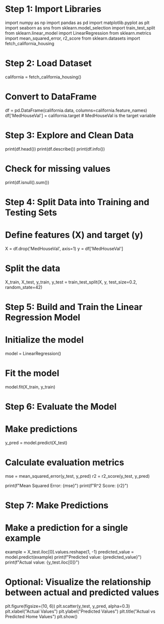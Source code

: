 # Step 1: Import Libraries
import numpy as np
import pandas as pd
import matplotlib.pyplot as plt
import seaborn as sns
from sklearn.model_selection import train_test_split
from sklearn.linear_model import LinearRegression
from sklearn.metrics import mean_squared_error, r2_score
from sklearn.datasets import fetch_california_housing

# Step 2: Load Dataset
california = fetch_california_housing()

# Convert to DataFrame
df = pd.DataFrame(california.data, columns=california.feature_names)
df['MedHouseVal'] = california.target  # MedHouseVal is the target variable

# Step 3: Explore and Clean Data
print(df.head())
print(df.describe())
print(df.info())

# Check for missing values
print(df.isnull().sum())

# Step 4: Split Data into Training and Testing Sets
# Define features (X) and target (y)
X = df.drop('MedHouseVal', axis=1)
y = df['MedHouseVal']

# Split the data
X_train, X_test, y_train, y_test = train_test_split(X, y, test_size=0.2, random_state=42)

# Step 5: Build and Train the Linear Regression Model
# Initialize the model
model = LinearRegression()

# Fit the model
model.fit(X_train, y_train)

# Step 6: Evaluate the Model
# Make predictions
y_pred = model.predict(X_test)

# Calculate evaluation metrics
mse = mean_squared_error(y_test, y_pred)
r2 = r2_score(y_test, y_pred)

print(f"Mean Squared Error: {mse}")
print(f"R^2 Score: {r2}")

# Step 7: Make Predictions
# Make a prediction for a single example
example = X_test.iloc[0].values.reshape(1, -1)
predicted_value = model.predict(example)
print(f"Predicted value: {predicted_value}")
print(f"Actual value: {y_test.iloc[0]}")

# Optional: Visualize the relationship between actual and predicted values
plt.figure(figsize=(10, 6))
plt.scatter(y_test, y_pred, alpha=0.3)
plt.xlabel("Actual Values")
plt.ylabel("Predicted Values")
plt.title("Actual vs Predicted Home Values")
plt.show()
